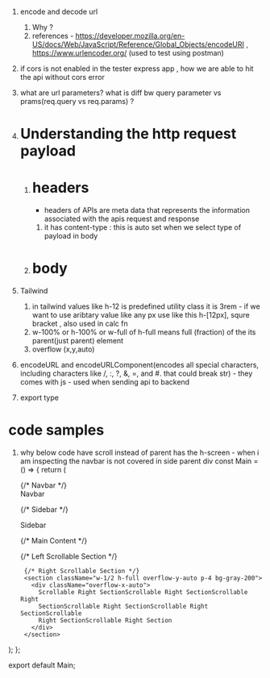 1. encode and decode url 
   1. Why ?
   2. references -  https://developer.mozilla.org/en-US/docs/Web/JavaScript/Reference/Global_Objects/encodeURI , https://www.urlencoder.org/ (used to test using postman)
2. if cors is not enabled in the tester express app , how we are able to hit the api without cors error
3. what are url parameters? what is diff bw query parameter vs prams(req.query vs req.params) ?


4. # Understanding the http request payload
   1. # headers 
         - headers of APIs are meta data that represents the information associated with the apis request and response
      1. it has content-type : this is auto set when we select type of payload in body 
   2. # body

5. Tailwind
   1. in tailwind values like h-12 is predefined utility class it is 3rem - if we want to use aribtary value like any px use  like this h-[12px], squre bracket , also used in calc fn
   2. w-100% or h-100% or w-full of h-full means full (fraction) of the its parent(just parent) element
   3. overflow (x,y,auto)

6. encodeURL and encodeURLComponent(encodes all special characters, including characters like /, :, ?, &, =, and #. that could break str) - they comes with js - used when sending api to backend
7. export type






















# code samples
1. why below code have scroll instead of parent has the h-screen -  when i am inspecting the navbar is not covered in side parent div
   const Main = () => {
  return (
    <div className="h-screen w-screen bg-red-500">
      {/* Navbar */}
      <nav className="fixed top-0 left-0 w-full h-12 bg-transparent text-white flex items-center px-4">
        Navbar
      </nav>

      {/* Sidebar */}
      <aside className="fixed top-12 left-0 h-[calc(100%-3rem)] w-48 bg-gray-200 text-white p-4">
        Sidebar
      </aside>

      {/* Main Content */}
      <main className="ml-48 mt-12 flex h-[calc(100%-3rem)]">
        {/* Left Scrollable Section */}
        <section className="w-1/2 h-full overflow-auto p-4 bg-gray-100">
          <div className="flex flex-row"></div>
        </section>

        {/* Right Scrollable Section */}
        <section className="w-1/2 h-full overflow-y-auto p-4 bg-gray-200">
          <div className="overflow-x-auto">
            Scrollable Right SectionScrollable Right SectionScrollable Right
            SectionScrollable Right SectionScrollable Right SectionScrollable
            Right SectionScrollable Right Section
          </div>
        </section>
      </main>
    </div>
  );
};

export default Main;